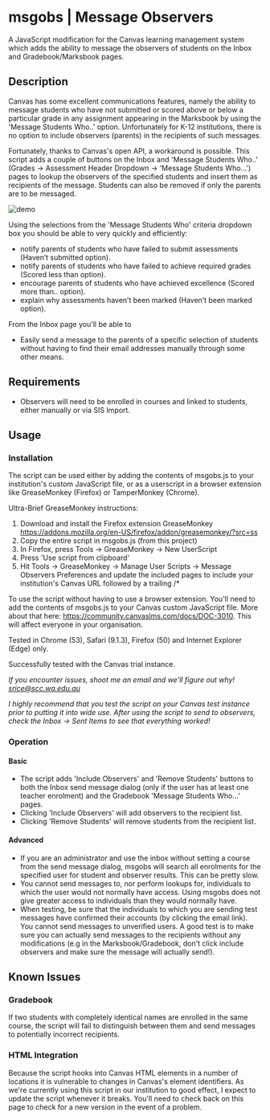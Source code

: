 # msgobs | Message Observers
A JavaScript modification for the Canvas learning management system which adds the ability to message the observers of students on the Inbox and Gradebook/Marksbook pages.

## Description
Canvas has some excellent communications features, namely the ability to message students who have not submitted or scored above or below a particular grade in any assignment appearing in the Marksbook by using the 'Message Students Who..' option. Unfortunately for K-12 institutions, there is no option to include observers (parents) in the recipients of such messages.

Fortunately, thanks to Canvas's open API, a workaround is possible. This script adds a couple of buttons on the Inbox and 'Message Students Who..' (Grades -> Assessment Header Dropdown -> 'Message Students Who...') pages to lookup the observers of the specified students and insert them as recipients of the message. Students can also be removed if only the parents are to be messaged.

![demo](https://cloud.githubusercontent.com/assets/22314386/18670963/c71ac7ac-7f74-11e6-87f4-1b24d749f7a1.gif)

Using the selections from the 'Message Students Who' criteria dropdown box you should be able to very quickly and efficiently:
* notify parents of students who have failed to submit assessments (Haven’t submitted option).
* notify parents of students who have failed to achieve required grades (Scored less than option).
* encourage parents of students who have achieved excellence (Scored more than.. option).
* explain why assessments haven’t been marked (Haven’t been marked option).

From the Inbox page you'll be able to
 * Easily send a message to the parents of a specific selection of students without having to find their email addresses manually through some other means.

## Requirements
* Observers will need to be enrolled in courses and linked to students, either manually or via SIS Import.

## Usage
### Installation
The script can be used either by adding the contents of msgobs.js to your institution's custom JavaScript file, or as a userscript in a browser extension like GreaseMonkey (Firefox) or TamperMonkey (Chrome).

Ultra-Brief GreaseMonkey instructions:
  1. Download and install the Firefox extension GreaseMonkey https://addons.mozilla.org/en-US/firefox/addon/greasemonkey/?src=ss
  2. Copy the entire script in msgobs.js (from this project)
  3. In Firefox, press Tools -> GreaseMonkey -> New UserScript
  4. Press 'Use script from clipboard'
  5. Hit Tools -> GreaseMonkey -> Manage User Scripts -> Message Observers Preferences and update the included pages to include your institution's Canvas URL followed by a trailing /*

To use the script without having to use a browser extension. You'll need to add the contents of msgobs.js to your Canvas custom JavaScript file. More about that here: https://community.canvaslms.com/docs/DOC-3010. This will affect everyone in your organisation.

Tested in Chrome (53), Safari (9.1.3), Firefox (50) and Internet Explorer (Edge) only.

Successfully tested with the Canvas trial instance.

*If you encounter issues, shoot me an email and we'll figure out why! srice@scc.wa.edu.au*

*I highly recommend that you test the script on your Canvas test instance prior to putting it into wide use. After using the script to send to observers, check the Inbox -> Sent Items to see that everything worked!*

### Operation
#### Basic
* The script adds 'Include Observers' and 'Remove Students' buttons to both the Inbox
send message dialog (only if the user has at least one teacher enrolment) and the Gradebook 'Message Students Who...' pages.
* Clicking 'Include Observers' will add observers to the recipient list.
* Clicking 'Remove Students' will remove students from the recipient list.

#### Advanced
* If you are an administrator and use the inbox without setting a course from the send message dialog, msgobs will search all enrolments for the specified user for student and observer results. This can be pretty slow.
* You cannot send messages to, nor perform lookups for, individuals to which the user would not normally have access. Using msgobs does not give greater access to individuals than they would normally have.
* When testing, be sure that the individuals to which you are sending test messages have confirmed their accounts (by clicking the email link). You cannot send messages to unverified users. A good test is to make sure you can actually send messages to the recipients without any modifications (e.g in the Marksbook/Gradebook, don't click include observers and make sure the message will actually send!).

## Known Issues
### Gradebook
If two students with completely identical names are enrolled in the same course, the script will fail to distinguish between them and send messages to potentially incorrect recipients.

### HTML Integration
Because the script hooks into Canvas HTML elements in a number of locations it is vulnerable to changes in Canvas's element identifiers. As we're currently using this script in our institution to good effect, I expect to update the script whenever it breaks. You'll need to check back on this page to check for a new version in the event of a problem.
